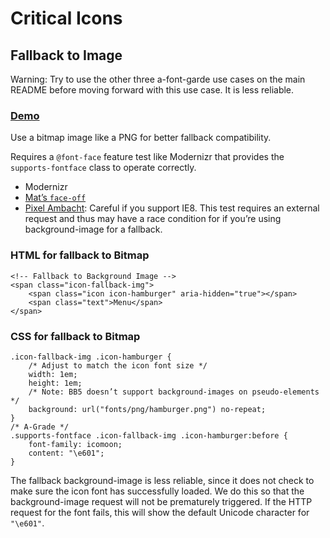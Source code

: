 # Critical Icons

## Fallback to Image

Warning: Try to use the other three a-font-garde use cases on the main README before moving forward with this use case. It is less reliable.

### [Demo](http://filamentgroup.github.io/a-font-garde/markup-image.html)


Use a bitmap image like a PNG for better fallback compatibility.

Requires a `@font-face` feature test like Modernizr that provides the `supports-fontface` class to operate correctly.

* Modernizr
* [Mat’s `face-off`](https://github.com/filamentgroup/face-off)
* [Pixel Ambacht](http://pixelambacht.nl/2013/font-face-render-check/): Careful if you support IE8. This test requires an external request and thus may have a race condition for if you’re using background-image for a fallback.

### HTML for fallback to Bitmap

	<!-- Fallback to Background Image -->
	<span class="icon-fallback-img">
		<span class="icon icon-hamburger" aria-hidden="true"></span>
		<span class="text">Menu</span>
	</span>

### CSS for fallback to Bitmap

	.icon-fallback-img .icon-hamburger {
		/* Adjust to match the icon font size */
		width: 1em;
		height: 1em;
		/* Note: BB5 doesn’t support background-images on pseudo-elements */
		background: url("fonts/png/hamburger.png") no-repeat;
	}
	/* A-Grade */
	.supports-fontface .icon-fallback-img .icon-hamburger:before {
		font-family: icomoon;
		content: "\e601";
	}

The fallback background-image is less reliable, since it does not check to make sure the icon font has successfully loaded. We do this so that the background-image request will not be prematurely triggered. If the HTTP request for the font fails, this will show the default Unicode character for `"\e601"`.
